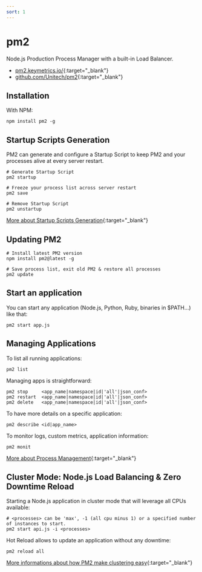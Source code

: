 ```yaml
---
sort: 1
---
```


# pm2

Node.js Production Process Manager with a built-in Load Balancer.

- [pm2.keymetrics.io/](https://pm2.keymetrics.io/){:target="_blank"}
- [github.com/Unitech/pm2](https://github.com/Unitech/pm2){:target="_blank"}

## Installation

With NPM:

```shell
npm install pm2 -g
```

## Startup Scripts Generation

PM2 can generate and configure a Startup Script to keep PM2 and your processes alive at every server restart.

```shell
# Generate Startup Script
pm2 startup

# Freeze your process list across server restart
pm2 save

# Remove Startup Script
pm2 unstartup
```

[More about Startup Scripts Generation](https://pm2.keymetrics.io/docs/usage/startup/){:target="_blank"}

## Updating PM2

```shell
# Install latest PM2 version
npm install pm2@latest -g

# Save process list, exit old PM2 & restore all processes
pm2 update
```

## Start an application

You can start any application (Node.js, Python, Ruby, binaries in $PATH...) like that:

```shell
pm2 start app.js
```

## Managing Applications

To list all running applications:

```shell
pm2 list
```

Managing apps is straightforward:

```shell
pm2 stop     <app_name|namespace|id|'all'|json_conf>
pm2 restart  <app_name|namespace|id|'all'|json_conf>
pm2 delete   <app_name|namespace|id|'all'|json_conf>
```

To have more details on a specific application:

```shell
pm2 describe <id|app_name>
```

To monitor logs, custom metrics, application information:

```shell
pm2 monit
```

[More about Process Management](https://pm2.keymetrics.io/docs/usage/process-management/){:target="_blank"}

## Cluster Mode: Node.js Load Balancing & Zero Downtime Reload

Starting a Node.js application in cluster mode that will leverage all CPUs available:

```shell
# <processes> can be 'max', -1 (all cpu minus 1) or a specified number of instances to start.
pm2 start api.js -i <processes>
```

Hot Reload allows to update an application without any downtime:

```shell
pm2 reload all
```

[More informations about how PM2 make clustering easy](https://pm2.keymetrics.io/docs/usage/cluster-mode/){:target="_blank"}
